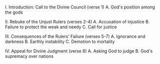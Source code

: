 I. Introduction: Call to the Divine Council (verse 1)
   A. God's position among the gods

II. Rebuke of the Unjust Rulers (verses 2-4)
   A. Accusation of injustice
   B. Failure to protect the weak and needy
   C. Call for justice

III. Consequences of the Rulers' Failure (verses 5-7)
   A. Ignorance and darkness
   B. Earthly instability
   C. Demotion to mortality

IV. Appeal for Divine Judgment (verse 8)
   A. Asking God to judge
   B. God's supremacy over nations
